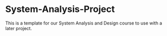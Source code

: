 # System-Analysis-Project
This is a template for our System Analysis and Design course to use with a later project.
